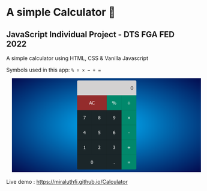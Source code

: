 # A simple Calculator 📱
## JavaScript Individual Project - DTS FGA FED 2022

A simple calculator using HTML, CSS &amp; Vanilla Javascript

Symbols used in this app: `% ÷ × − + =`

<img src="Calculator.png" alt="calculator" style="margin-left: 15px;" />

Live demo : https://miraluthfi.github.io/Calculator
